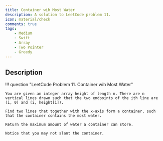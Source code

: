 ```yaml
---
title: Container wih Most Water
description: A solution to LeetCode problem 11.
icon: material/check
comments: true
tags:
    - Medium
    - Swift
    - Array 
    - Two Pointer
    - Greedy
---
```


## Description

!!! question "LeetCode Problem 11. Container wih Most Water"

    You are given an integer array height of length n. There are n vertical lines drawn such that the two endpoints of the ith line are (i, 0) and (i, height[i]).

    Find two lines that together with the x-axis form a container, such that the container contains the most water.

    Return the maximum amount of water a container can store.

    Notice that you may not slant the container.
